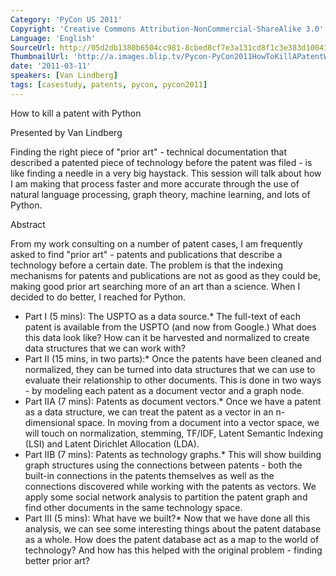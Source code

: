 ```yaml
---
Category: 'PyCon US 2011'
Copyright: 'Creative Commons Attribution-NonCommercial-ShareAlike 3.0'
Language: 'English'
SourceUrl: http://05d2db1380b6504cc981-8cbed8cf7e3a131cd8f1c3e383d10041.r93.cf2.rackcdn.com/pycon-us-2011/425_how-to-kill-a-patent-with-python.mp4
ThumbnailUrl: 'http://a.images.blip.tv/Pycon-PyCon2011HowToKillAPatentWithPython889.png'
date: '2011-03-11'
speakers: [Van Lindberg]
tags: [casestudy, patents, pycon, pycon2011]
---
```

How to kill a patent with Python

Presented by Van Lindberg

Finding the right piece of "prior art" - technical documentation that
described a patented piece of technology before the patent was filed - is like
finding a needle in a very big haystack. This session will talk about how I am
making that process faster and more accurate through the use of natural
language processing, graph theory, machine learning, and lots of Python.

Abstract

From my work consulting on a number of patent cases, I am frequently asked to
find "prior art" - patents and publications that describe a technology before
a certain date. The problem is that the indexing mechanisms for patents and
publications are not as good as they could be, making good prior art searching
more of an art than a science. When I decided to do better, I reached for
Python.

  * Part I (5 mins): The USPTO as a data source.* The full-text of each patent is available from the USPTO (and now from Google.) What does this data look like? How can it be harvested and normalized to create data structures that we can work with? 
  * Part II (15 mins, in two parts):* Once the patents have been cleaned and normalized, they can be turned into data structures that we can use to evaluate their relationship to other documents. This is done in two ways - by modeling each patent as a document vector and a graph node. 
  * Part IIA (7 mins): Patents as document vectors.* Once we have a patent as a data structure, we can treat the patent as a vector in an n-dimensional space. In moving from a document into a vector space, we will touch on normalization, stemming, TF/IDF, Latent Semantic Indexing (LSI) and Latent Dirichlet Allocation (LDA). 
  * Part IIB (7 mins): Patents as technology graphs.* This will show building graph structures using the connections between patents - both the built-in connections in the patents themselves as well as the connections discovered while working with the patents as vectors. We apply some social network analysis to partition the patent graph and find other documents in the same technology space. 
  * Part III (5 mins): What have we built?* Now that we have done all this analysis, we can see some interesting things about the patent database as a whole. How does the patent database act as a map to the world of technology? And how has this helped with the original problem - finding better prior art?

